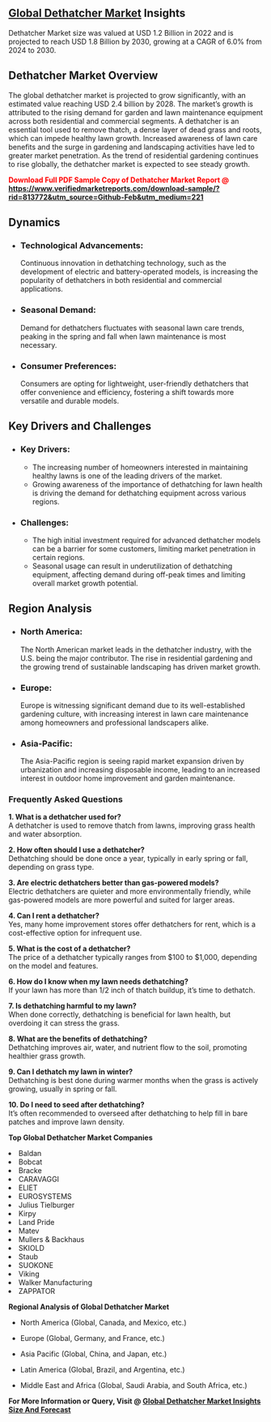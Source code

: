 <h2><a href="https://www.verifiedmarketreports.com/download-sample/?rid=813772&amp;utm_source=Github&amp;utm_medium=221" target="_blank">Global Dethatcher Market</a> Insights</h2><p>Dethatcher Market size was valued at USD 1.2 Billion in 2022 and is projected to reach USD 1.8 Billion by 2030, growing at a CAGR of 6.0% from 2024 to 2030.</p><p> <h2>Dethatcher Market Overview</h2> <p>The global dethatcher market is projected to grow significantly, with an estimated value reaching USD 2.4 billion by 2028. The market’s growth is attributed to the rising demand for garden and lawn maintenance equipment across both residential and commercial segments. A dethatcher is an essential tool used to remove thatch, a dense layer of dead grass and roots, which can impede healthy lawn growth. Increased awareness of lawn care benefits and the surge in gardening and landscaping activities have led to greater market penetration. As the trend of residential gardening continues to rise globally, the dethatcher market is expected to see steady growth.</p> <p><strong><p><span class=""><span style="color: #ff0000;"><strong>Download Full PDF Sample Copy of Dethatcher Market Report</strong> @ </span><a href="https://www.verifiedmarketreports.com/download-sample/?rid=813772&amp;utm_source=Github-Feb&amp;utm_medium=221" target="_blank">https://www.verifiedmarketreports.com/download-sample/?rid=813772&amp;utm_source=Github-Feb&amp;utm_medium=221</a></span></p></strong></p> <h2>Dynamics</h2> <ul> <li><h3>Technological Advancements:</h3> Continuous innovation in dethatching technology, such as the development of electric and battery-operated models, is increasing the popularity of dethatchers in both residential and commercial applications.</li> <li><h3>Seasonal Demand:</h3> Demand for dethatchers fluctuates with seasonal lawn care trends, peaking in the spring and fall when lawn maintenance is most necessary.</li> <li><h3>Consumer Preferences:</h3> Consumers are opting for lightweight, user-friendly dethatchers that offer convenience and efficiency, fostering a shift towards more versatile and durable models.</li> </ul> <h2>Key Drivers and Challenges</h2> <ul> <li><h3>Key Drivers:</h3> <ul> <li>The increasing number of homeowners interested in maintaining healthy lawns is one of the leading drivers of the market.</li> <li>Growing awareness of the importance of dethatching for lawn health is driving the demand for dethatching equipment across various regions.</li> </ul> </li> <li><h3>Challenges:</h3> <ul> <li>The high initial investment required for advanced dethatcher models can be a barrier for some customers, limiting market penetration in certain regions.</li> <li>Seasonal usage can result in underutilization of dethatching equipment, affecting demand during off-peak times and limiting overall market growth potential.</li> </ul> </li> </ul> <h2>Region Analysis</h2> <ul> <li><h3>North America:</h3> The North American market leads in the dethatcher industry, with the U.S. being the major contributor. The rise in residential gardening and the growing trend of sustainable landscaping has driven market growth.</li> <li><h3>Europe:</h3> Europe is witnessing significant demand due to its well-established gardening culture, with increasing interest in lawn care maintenance among homeowners and professional landscapers alike.</li> <li><h3>Asia-Pacific:</h3> The Asia-Pacific region is seeing rapid market expansion driven by urbanization and increasing disposable income, leading to an increased interest in outdoor home improvement and garden maintenance.</li> </ul> <h3>Frequently Asked Questions</h3> <p><strong>1. What is a dethatcher used for?</strong><br> A dethatcher is used to remove thatch from lawns, improving grass health and water absorption.</p> <p><strong>2. How often should I use a dethatcher?</strong><br> Dethatching should be done once a year, typically in early spring or fall, depending on grass type.</p> <p><strong>3. Are electric dethatchers better than gas-powered models?</strong><br> Electric dethatchers are quieter and more environmentally friendly, while gas-powered models are more powerful and suited for larger areas.</p> <p><strong>4. Can I rent a dethatcher?</strong><br> Yes, many home improvement stores offer dethatchers for rent, which is a cost-effective option for infrequent use.</p> <p><strong>5. What is the cost of a dethatcher?</strong><br> The price of a dethatcher typically ranges from $100 to $1,000, depending on the model and features.</p> <p><strong>6. How do I know when my lawn needs dethatching?</strong><br> If your lawn has more than 1/2 inch of thatch buildup, it’s time to dethatch.</p> <p><strong>7. Is dethatching harmful to my lawn?</strong><br> When done correctly, dethatching is beneficial for lawn health, but overdoing it can stress the grass.</p> <p><strong>8. What are the benefits of dethatching?</strong><br> Dethatching improves air, water, and nutrient flow to the soil, promoting healthier grass growth.</p> <p><strong>9. Can I dethatch my lawn in winter?</strong><br> Dethatching is best done during warmer months when the grass is actively growing, usually in spring or fall.</p> <p><strong>10. Do I need to seed after dethatching?</strong><br> It’s often recommended to overseed after dethatching to help fill in bare patches and improve lawn density.</p> </p><p><strong>Top Global Dethatcher Market Companies</strong></p><div data-test-id=""><p><li>Baldan</li><li> Bobcat</li><li> Bracke</li><li> CARAVAGGI</li><li> ELIET</li><li> EUROSYSTEMS</li><li> Julius Tielburger</li><li> Kirpy</li><li> Land Pride</li><li> Matev</li><li> Mullers & Backhaus</li><li> SKIOLD</li><li> Staub</li><li> SUOKONE</li><li> Viking</li><li> Walker Manufacturing</li><li> ZAPPATOR</li></p><div><strong>Regional Analysis of&nbsp;Global Dethatcher Market</strong></div><ul><li dir="ltr"><p dir="ltr">North America&nbsp;(Global, Canada, and Mexico, etc.)</p></li><li dir="ltr"><p dir="ltr">Europe (Global, Germany, and France, etc.)</p></li><li dir="ltr"><p dir="ltr">Asia Pacific&nbsp;(Global, China, and Japan, etc.)</p></li><li dir="ltr"><p dir="ltr">Latin America&nbsp;(Global, Brazil, and Argentina, etc.)</p></li><li dir="ltr">Middle East and Africa&nbsp;(Global, Saudi Arabia, and South Africa, etc.)</li></ul><p><strong>For More Information or Query, Visit @&nbsp;</strong><strong><a href="https://www.verifiedmarketreports.com/product/dethatcher-market/?utm_source=Github&amp;utm_medium=221" target="_blank">Global Dethatcher Market Insights Size And Forecast</a></strong></p></div>

